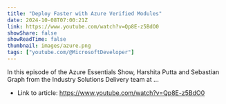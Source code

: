 ```yaml
---
title: "Deploy Faster with Azure Verified Modules"
date: 2024-10-08T07:00:21Z
link: https://www.youtube.com/watch?v=Qp8E-z5BdO0
showShare: false
showReadTime: false
thumbnail: images/azure.png
tags: ["youtube.com/@MicrosoftDeveloper"]
---
```

In this episode of the Azure Essentials Show, Harshita Putta and Sebastian Graph from the Industry Solutions Delivery team at ...

- Link to article: https://www.youtube.com/watch?v=Qp8E-z5BdO0